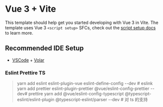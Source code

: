 # Vue 3 + Vite

This template should help get you started developing with Vue 3 in Vite. The template uses Vue 3 `<script setup>` SFCs, check out the [script setup docs](https://v3.vuejs.org/api/sfc-script-setup.html#sfc-script-setup) to learn more.

## Recommended IDE Setup

- [VSCode](https://code.visualstudio.com/) + [Volar](https://marketplace.visualstudio.com/items?itemName=johnsoncodehk.volar)

### Eslint Prettire TS

> yarn add eslint eslint-plugin-vue eslint-define-config --dev # eslink
> yarn add prettier eslint-plugin-prettier @vue/eslint-config-prettier --dev# prettire
> yarn add @vue/eslint-config-typescript @typescript-eslint/eslint-plugin @typescript-eslint/parser --dev # 对 ts 的支持
